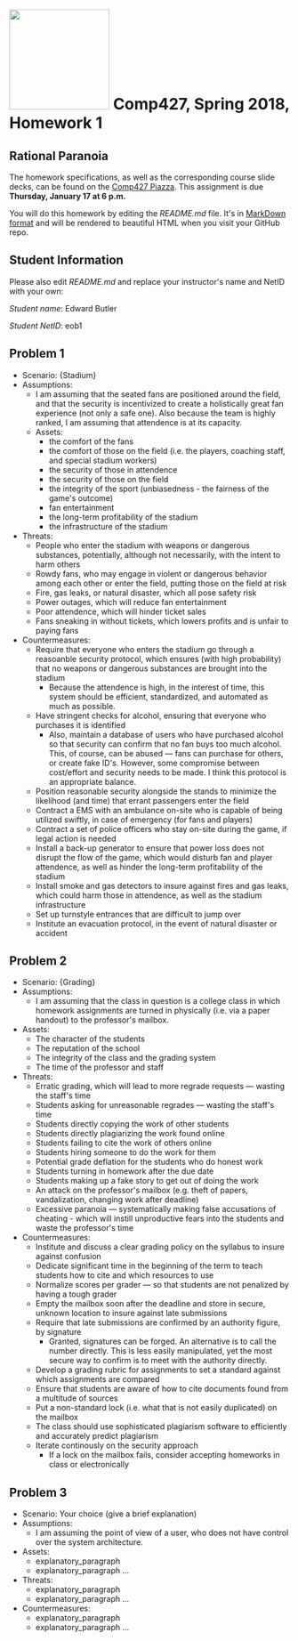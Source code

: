 # <img src="http://www.rice.edu/_images/rice-logo.jpg" width=180> Comp427, Spring 2018, Homework 1
## Rational Paranoia
The homework specifications, as well as the corresponding course slide decks,
can be found on the [Comp427 Piazza](https://piazza.com/class/jqifhp864b37ju).
This assignment is due **Thursday, January 17 at 6 p.m.**

You will do this homework by editing the _README.md_ file. It's in
[MarkDown format](https://guides.github.com/features/mastering-markdown/)
and will be rendered to beautiful HTML when you visit your GitHub repo.

## Student Information
Please also edit _README.md_ and replace your instructor's name and NetID with your own:

_Student name_: Edward Butler 

_Student NetID_: eob1

## Problem 1
- Scenario: {Stadium}
- Assumptions:
  - I am assuming that the seated fans are positioned around the field, and that the security is incentivized to create a holistically great fan experience (not only a safe one). Also because the team is highly ranked, I am assuming that attendence is at its capacity. 
  - Assets:
    - the comfort of the fans
    - the comfort of those on the field (i.e. the players, coaching staff, and special stadium workers)
    - the security of those in attendence
    - the security of those on the field
    - the integrity of the sport (unbiasedness - the fairness of the game's outcome)
    - fan entertainment
    - the long-term profitability of the stadium
    - the infrastructure of the stadium
- Threats:
    - People who enter the stadium with weapons or dangerous substances, potentially, although not necessarily, with the intent to harm others
    - Rowdy fans, who may engage in violent or dangerous behavior among each other or enter the field, putting those on the field at risk
    - Fire, gas leaks, or natural disaster, which all pose safety risk
    - Power outages, which will reduce fan entertainment
    - Poor attendence, which will hinder ticket sales 
    - Fans sneaking in without tickets, which lowers profits and is unfair to paying fans
- Countermeasures:
    - Require that everyone who enters the stadium go through a reasoanble security protocol, which ensures (with high probability) that no weapons or dangerous substances are brought into the stadium
        - Because the attendence is high, in the interest of time, this system should be efficient, standardized, and automated as much as possible.
    - Have stringent checks for alcohol, ensuring that everyone who purchases it is identified
        - Also, maintain a database of users who have purchased alcohol so that security can confirm that no fan buys too much alcohol. This, of course, can be abused — fans can purchase for others, or create fake ID's. However, some compromise between cost/effort and security needs to be made. I think this protocol is an appropriate balance.
    - Position reasonable security alongside the stands to minimize the likelihood (and time) that errant passengers enter the field
    - Contract a EMS with an ambulance on-site who is capable of being utilized swiftly, in case of emergency (for fans and players)
    - Contract a set of police officers who stay on-site during the game, if legal action is needed
    - Install a back-up generator to ensure that power loss does not disrupt the flow of the game, which would disturb fan and player attendence, as well as hinder the long-term profitability of the stadium
    - Install smoke and gas detectors to insure against fires and gas leaks, which could harm those in attendence, as well as the stadium infrastructure
    - Set up turnstyle entrances that are difficult to jump over
    - Institute an evacuation protocol, in the event of natural disaster or accident

## Problem 2
- Scenario: {Grading}
- Assumptions:
    - I am assuming that the class in question is a college class in which homework assignments are turned in physically (i.e. via a paper handout) to the professor's mailbox. 
- Assets:
    - The character of the students
    - The reputation of the school
    - The integrity of the class and the grading system
    - The time of the professor and staff
- Threats:
    - Erratic grading, which will lead to more regrade requests — wasting the staff's time
    - Students asking for unreasonable regrades — wasting the staff's time
    - Students directly copying the work of other students
    - Students directly plagiarizing the work found online
    - Students failing to cite the work of others online
    - Students hiring someone to do the work for them
    - Potential grade deflation for the students who do honest work
    - Students turning in homework after the due date
    - Students making up a fake story to get out of doing the work
    - An attack on the professor's mailbox (e.g. theft of papers, vandalization, changing work after deadline)
    - Excessive paranoia — systematically making false accusations of cheating - which will instill unproductive fears into the students and waste the professor's time
- Countermeasures:
    - Institute and discuss a clear grading policy on the syllabus to insure against confusion
    - Dedicate significant time in the beginning of the term to teach students how to cite and which resources to use
    - Normalize scores per grader — so that students are not penalized by having a tough grader
    - Empty the mailbox soon after the deadline and store in secure, unknown location to insure against late submissions
    - Require that late submissions are confirmed by an authority figure, by signature
        - Granted, signatures can be forged. An alternative is to call the number directly. This is less easily manipulated, yet the most secure way to confirm is to meet with the authority directly.
    - Develop a grading rubric for assignments to set a standard against which assignments are compared
    - Ensure that students are aware of how to cite documents found from a multitude of sources
    - Put a non-standard lock (i.e. what that is not easily duplicated) on the mailbox
    - The class should use sophisticated plagiarism software to efficiently and accurately predict plagiarism
    - Iterate continously on the security approach
        - If a lock on the mailbox fails, consider accepting homeworks in class or electronically

## Problem 3
- Scenario: Your choice (give a brief explanation)
- Assumptions:
    - I am assuming the point of view of a user, who does not have control over the system architecture. 
- Assets:
  - explanatory_paragraph
  - explanatory_paragraph ...
- Threats:
  - explanatory_paragraph 
  - explanatory_paragraph ...
- Countermeasures:
  - explanatory_paragraph
  - explanatory_paragraph ...

